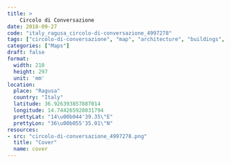 ```yaml
---
title: > 
    Circolo di Conversazione
date: 2018-09-27
code: "italy_ragusa_circolo-di-conversazione_4997278"
tags: ["circolo-di-conversazione", "map", "architecture", "buildings", "Ragusa", "Italy"]
categories: ["Maps"]
draft: false
format:
  width: 210
  height: 297
  unit: 'mm'
location:
  place: "Ragusa"
  country: "Italy"
  latitude: 36.926393857887014
  longitude: 14.744265928831794
  prettyLat: "14\u00b044'39.35\"E"
  prettyLon: "36\u00b055'35.01\"N"
resources:
- src: "circolo-di-conversazione_4997278.png"
  title: "Cover"
  name: cover
---
```

